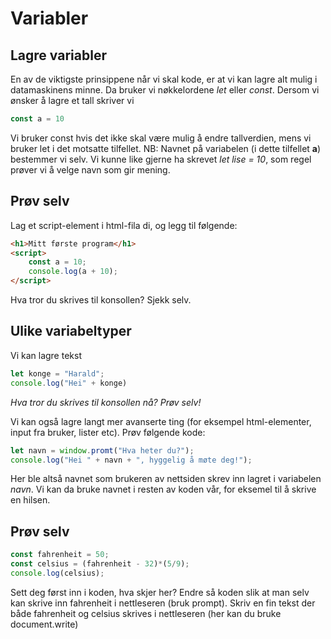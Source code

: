 # Variabler


## Lagre variabler
En av de viktigste prinsippene når vi skal kode, er at vi kan lagre alt mulig i datamaskinens minne. Da bruker vi nøkkelordene *let* eller *const*. Dersom vi ønsker å lagre et tall skriver vi 

```JAVASCRIPT
const a = 10
```

Vi bruker const hvis det ikke skal være mulig å endre tallverdien, mens vi bruker let i det motsatte tilfellet. NB: Navnet på variabelen (i dette tilfellet **a**) bestemmer vi selv. Vi kunne like gjerne ha skrevet *let lise = 10*, som regel prøver vi å velge navn som gir mening.

## Prøv selv
Lag et script-element i html-fila di, og legg til følgende:

```HTML
<h1>Mitt første program</h1>
<script>
    const a = 10;
    console.log(a + 10);
</script>
```

Hva tror du skrives til konsollen? Sjekk selv.

## Ulike variabeltyper

Vi kan lagre tekst

```JAVASCRIPT
let konge = "Harald";
console.log("Hei" + konge)
```
*Hva tror du skrives til konsollen nå? Prøv selv!*

Vi kan også lagre langt mer avanserte ting (for eksempel html-elementer, input fra bruker, lister etc). Prøv følgende kode:

```JAVASCRIPT
let navn = window.promt("Hva heter du?");
console.log("Hei " + navn + ", hyggelig å møte deg!");
```
Her ble altså navnet som brukeren av nettsiden skrev inn lagret i variabelen *navn*. Vi kan da bruke navnet i resten av koden vår, for eksemel til å skrive en hilsen.

## Prøv selv

```JAVASCRIPT
const fahrenheit = 50;
const celsius = (fahrenheit - 32)*(5/9);
console.log(celsius);
```

Sett deg først inn i koden, hva skjer her? Endre så koden slik at man selv kan skrive inn fahrenheit i nettleseren (bruk prompt). Skriv en fin tekst der både fahrenheit og celsius skrives i nettleseren (her kan du bruke document.write)


